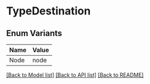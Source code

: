 # TypeDestination

## Enum Variants

| Name | Value |
|---- | -----|
| Node | node |


[[Back to Model list]](../README.md#documentation-for-models) [[Back to API list]](../README.md#documentation-for-api-endpoints) [[Back to README]](../README.md)


